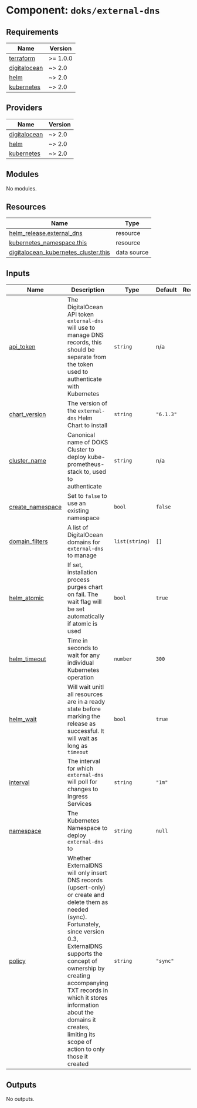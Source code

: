 # Component: `doks/external-dns`

<!-- BEGINNING OF PRE-COMMIT-TERRAFORM DOCS HOOK -->
## Requirements

| Name | Version |
|------|---------|
| <a name="requirement_terraform"></a> [terraform](#requirement\_terraform) | >= 1.0.0 |
| <a name="requirement_digitalocean"></a> [digitalocean](#requirement\_digitalocean) | ~> 2.0 |
| <a name="requirement_helm"></a> [helm](#requirement\_helm) | ~> 2.0 |
| <a name="requirement_kubernetes"></a> [kubernetes](#requirement\_kubernetes) | ~> 2.0 |

## Providers

| Name | Version |
|------|---------|
| <a name="provider_digitalocean"></a> [digitalocean](#provider\_digitalocean) | ~> 2.0 |
| <a name="provider_helm"></a> [helm](#provider\_helm) | ~> 2.0 |
| <a name="provider_kubernetes"></a> [kubernetes](#provider\_kubernetes) | ~> 2.0 |

## Modules

No modules.

## Resources

| Name | Type |
|------|------|
| [helm_release.external_dns](https://registry.terraform.io/providers/hashicorp/helm/latest/docs/resources/release) | resource |
| [kubernetes_namespace.this](https://registry.terraform.io/providers/hashicorp/kubernetes/latest/docs/resources/namespace) | resource |
| [digitalocean_kubernetes_cluster.this](https://registry.terraform.io/providers/digitalocean/digitalocean/latest/docs/data-sources/kubernetes_cluster) | data source |

## Inputs

| Name | Description | Type | Default | Required |
|------|-------------|------|---------|:--------:|
| <a name="input_api_token"></a> [api\_token](#input\_api\_token) | The DigitalOcean API token `external-dns` will use to manage DNS records, this should be separate from the token used to authenticate with Kubernetes | `string` | n/a | yes |
| <a name="input_chart_version"></a> [chart\_version](#input\_chart\_version) | The version of the `external-dns` Helm Chart to install | `string` | `"6.1.3"` | no |
| <a name="input_cluster_name"></a> [cluster\_name](#input\_cluster\_name) | Canonical name of DOKS Cluster to deploy kube-prometheus-stack to, used to authenticate | `string` | n/a | yes |
| <a name="input_create_namespace"></a> [create\_namespace](#input\_create\_namespace) | Set to `false` to use an existing namespace | `bool` | `false` | no |
| <a name="input_domain_filters"></a> [domain\_filters](#input\_domain\_filters) | A list of DigitalOcean domains for `external-dns` to manage | `list(string)` | `[]` | no |
| <a name="input_helm_atomic"></a> [helm\_atomic](#input\_helm\_atomic) | If set, installation process purges chart on fail. The wait flag will be set automatically if atomic is used | `bool` | `true` | no |
| <a name="input_helm_timeout"></a> [helm\_timeout](#input\_helm\_timeout) | Time in seconds to wait for any individual Kubernetes operation | `number` | `300` | no |
| <a name="input_helm_wait"></a> [helm\_wait](#input\_helm\_wait) | Will wait unitl all resources are in a ready state before marking the release as successful. It will wait as long as `timeout` | `bool` | `true` | no |
| <a name="input_interval"></a> [interval](#input\_interval) | The interval for which `external-dns` will poll for changes to Ingress Services | `string` | `"1m"` | no |
| <a name="input_namespace"></a> [namespace](#input\_namespace) | The Kubernetes Namespace to deploy `external-dns` to | `string` | `null` | no |
| <a name="input_policy"></a> [policy](#input\_policy) | Whether ExternalDNS will only insert DNS records (upsert-only) or create and delete them as needed (sync).<br>Fortunately, since version 0.3, ExternalDNS supports the concept of ownership by creating accompanying TXT records in which it stores information about the domains it creates,<br>limiting its scope of action to only those it created | `string` | `"sync"` | no |

## Outputs

No outputs.
<!-- END OF PRE-COMMIT-TERRAFORM DOCS HOOK -->
